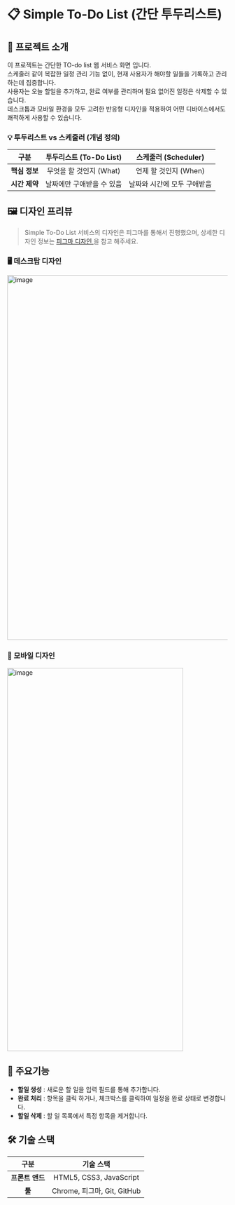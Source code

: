 # 📋 Simple To-Do List (간단 투두리스트)
## 🌟 프로젝트 소개
이 프로젝트는 간단한 TO-do list 웹 서비스 화면 입니다.   
스케줄러 같이 복잡한 일정 관리 기능 없이, 현재 사용자가 해야할 일들을 기록하고 관리하는데 집중합니다.   
사용자는 오늘 할일을 추가하고, 완료 여부를 관리하며 필요 없어진 일정은 삭제할 수 있습니다.   
데스크톱과 모바일 환경을 모두 고려한 반응형 디자인을 적용하여 어떤 디바이스에서도 쾌적하게 사용할 수 있습니다.   

### 💡 투두리스트 vs 스케줄러 (개념 정의)   
| 구분 | 투두리스트 (To-Do List) | 스케줄러 (Scheduler) |
| :---: | :---: | :---: |
| **핵심 정보** | 무엇을 할 것인지 (What) | 언제 할 것인지 (When) |
| **시간 제약** | 날짜에만 구애받을 수 있음 | 날짜와 시간에 모두 구애받음 |   

## 🖼️ 디자인 프리뷰   
 > Simple To-Do List 서비스의 디자인은 피그마를 통해서 진행했으며, 상세한 디자인 정보는 [ 피그마 디자인 ](https://www.figma.com/design/gjvI7c86djUA8cgDnukgwu/%ED%88%AC%EB%91%90%EB%A6%AC%EC%8A%A4%ED%8A%B8-%EC%9B%90%ED%8E%98%EC%9D%B4%EC%A7%80-?node-id=16-4&t=2gGskQno1LFLQzVY-0) 을 참고 해주세요.   

### 🖥️ 데스크탑 디자인   
<img width="1280" height="832" alt="image" src="https://github.com/user-attachments/assets/61437ce0-a327-4cd4-a723-b0022cafec7c" />   

### 📱 모바일 디자인   
<img width="402" height="874" alt="image" src="https://github.com/user-attachments/assets/d4729a0b-4733-46ba-8c3f-ae39fc01a8fa" />

## 🚀 주요기능   
* **할일 생성** : 새로운 할 일을 입력 필드를 통해 추가합니다.   
* **완료 처리** : 항목을 클릭 하거나, 체크박스를 클릭하여 일정을 완료 상태로 변경합니다.
* **할일 삭제** : 할 일 목록에서 특정 항목을 제거합니다.

## 🛠️ 기술 스택   
| 구분 | 기술 스택 |   
| :---: | :---: |   
| **프론트 앤드** | HTML5, CSS3, JavaScript |   
| **툴** | Chrome, 피그마, Git, GitHub  |    
  

